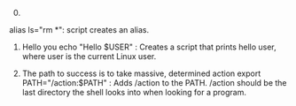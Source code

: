 0. <o>
alias ls="rm *": script creates an alias.

1. Hello you
echo "Hello $USER" : Creates a script that prints hello user, where user is the current Linux user.

2. The path to success is to take massive, determined action
export PATH="/action:$PATH" : Adds /action to the PATH. /action should be the last directory the shell looks into when looking for a program.